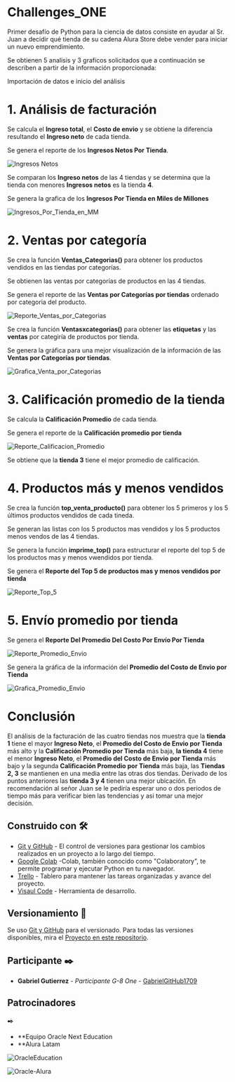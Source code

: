 # Challenges_ONE
Primer desafío de  Python para la ciencia de datos consiste en ayudar al Sr. Juan a decidir qué tienda de su cadena Alura Store debe vender para iniciar un nuevo emprendimiento.

Se obtienen 5 analisis y 3 graficos solicitados que a continuación se describen a partir de la información proporcionada:

Importación de datos e inicio del análisis

# 1. Análisis de facturación

  Se calcula el **Ingreso total**, el **Costo de envio** y se obtiene la diferencia resultando el **Ingreso neto** de cada tienda.
  
  Se genera el reporte de los **Ingresos Netos Por Tienda**.
  
 ![Ingresos Netos](https://github.com/GabrielGitHub1709/Challenges_ONE/blob/554e6af376ec718413fd8605bf150ac257d29c83/Reportes_y_Graficas/Reporte_Ingresos_Netos.PNG)
  
  Se comparan los **Ingreso netos** de las 4 tiendas y se determina que la tienda con menores **Ingresos netos** es la tienda **4**.

  Se genera la grafica de los **Ingresos Por Tienda en Miles de Millones**

  ![Ingresos_Por_Tienda_en_MM](https://github.com/GabrielGitHub1709/Challenges_ONE/blob/8eb6613e5176003a1460c9d831f063f54558abe2/Reportes_y_Graficas/Ingresos_Por_Tienda_en_MM.PNG)

# 2. Ventas por categoría

  Se crea la función **Ventas_Categorias()** para obtener los productos vendidos en las tiendas por categorías.

  Se obtienen las ventas por categorías de productos en las 4 tiendas.
  
  Se genera el reporte de las **Ventas por Categorías por tiendas** ordenado por categoria del producto.

  ![Reporte_Ventas_por_Categorias](https://github.com/GabrielGitHub1709/Challenges_ONE/blob/8eb6613e5176003a1460c9d831f063f54558abe2/Reportes_y_Graficas/Reporte_Ventas_por_Categorias.PNG)

  Se crea la función **Ventasxcategorias()** para obtener las **etiquetas** y las **ventas** por categiría de productos por tienda.

 Se genera la gráfica para una mejor visualización de la información de las **Ventas por Categorías por tiendas**.

 ![Grafica_Venta_por_Categorias](https://github.com/GabrielGitHub1709/Challenges_ONE/blob/8eb6613e5176003a1460c9d831f063f54558abe2/Reportes_y_Graficas/Grafica_Venta_por_Categorias.PNG)

  # 3. Calificación promedio de la tienda

  Se calcula la **Calificación Promedio** de cada tienda.

  Se genera el reporte de la **Calificación promedio por tienda**

  ![Reporte_Calificacion_Promedio](https://github.com/GabrielGitHub1709/Challenges_ONE/blob/8eb6613e5176003a1460c9d831f063f54558abe2/Reportes_y_Graficas/Reporte_Calificacion_Promedio.PNG)

  Se obtiene que la **tienda 3** tiene el mejor promedio de calificación.

  # 4. Productos más y menos vendidos

  Se crea la función **top_venta_producto()** para obtener los 5 primeros y los 5 últimos productos vendidos de cada tineda.

  Se generan las listas con los 5 productos mas vendidos y los 5 productos menos vendos de las 4 tiendas.

  Se genera la función **imprime_top()** para estructurar el reporte del top 5 de los productos mas y menos vwendidos por tienda.
  
  Se genera el **Reporte del Top 5 de productos mas y menos vendidos por tienda**

  ![Reporte_Top_5](https://github.com/GabrielGitHub1709/Challenges_ONE/blob/8eb6613e5176003a1460c9d831f063f54558abe2/Reportes_y_Graficas/Reporte_Top_5.PNG)

  # 5. Envío promedio por tienda

  Se genera el **Reporte Del Promedio Del Costo Por Envío Por Tienda**

  ![Reporte_Promedio_Envio](https://github.com/GabrielGitHub1709/Challenges_ONE/blob/8eb6613e5176003a1460c9d831f063f54558abe2/Reportes_y_Graficas/Reporte_Promedio_Envio.PNG)

  Se genera la gráfica de la información del **Promedio del Costo de Envio por Tienda**

  ![Grafica_Promedio_Envio](https://github.com/GabrielGitHub1709/Challenges_ONE/blob/8eb6613e5176003a1460c9d831f063f54558abe2/Reportes_y_Graficas/Grafica_Promedio_Envio.PNG)

  # Conclusión

  El análisis de la facturación de las cuatro tiendas nos muestra que la **tienda 1** tiene el mayor **Ingreso Neto**, el **Promedio del Costo de Envio por Tienda** más alto y la **Calificación Promedio por Tienda** más baja, **la tienda 4** tiene el menor **Ingreso Neto**, el **Promedio del Costo de Envio por Tienda** más bajo y la segunda **Calificación Promedio por Tienda** más baja, las **Tiendas 2, 3** se mantienen en una media entre las otras dos tiendas. Derivado de los puntos anteriores las **tienda 3 y 4** tienen una mejor ubicación.
En recomendación al señor Juan se le pediría esperar uno o dos periodos de tiempo más para verificar bien las tendencias y asi tomar una mejor decisión.

  ## Construido con 🛠️

* [Git y GitHub](https://git-scm.com/book/es/v2) - El control de versiones para gestionar los cambios realizados en un proyecto a lo largo del tiempo.
* [Google Colab](https://colab.research.google.com/) -Colab, también conocido como "Colaboratory", te permite programar y ejecutar Python en tu navegador.
* [Trello](https://trello.com/es) - Tablero para mantener las tareas organizadas y avance del proyecto.
* [Visaul Code](https://code.visualstudio.com/) - Herramienta de desarrollo.

## Versionamiento 📌

Se uso [Git y GitHub](https://git-scm.com/book/es/v2) para el versionado. Para todas las versiones disponibles, mira el [Proyecto en este repositorio](https://github.com/GabrielGitHub1709/Challenges_ONE).

## Participante ✒️

* **Gabriel Gutierrez** - *Participante G-8 One* - [GabrielGitHub1709](https://github.com/GabrielGitHub1709)

## Patrocinadores
 ✒️
* **Equipo Oracle Next Education
* **Alura Latam

![OracleEducation](https://github.com/GabrielGitHub1709/Challenges_ONE/blob/060840d2dd4b39d339f3b23adeeee9cea9100d12/Reportes_y_Graficas/OracleEducation.PNG)

![Oracle-Alura](https://github.com/user-attachments/assets/cd6e40db-8288-41c4-9d26-6703fc004d6a)




